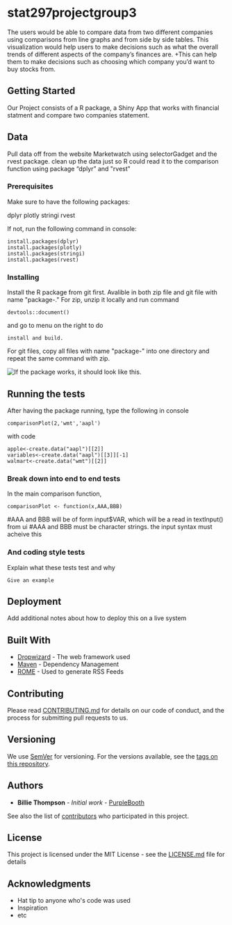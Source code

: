 # stat297projectgroup3

The users would be able to compare data from two different companies using comparisons from line graphs and from side by side tables. This visualization would help users to make decisions such as what the overall trends of different aspects of the company’s finances are. +This can help them to make decisions such as choosing which company you’d want to buy stocks from.

## Getting Started

Our Project consists of a R package, a Shiny App that works with financial statment and compare two companies statement.

## Data

Pull data off from the website Marketwatch  using selectorGadget and the rvest package.
clean up the data just so R could read it to the comparison function using package “dplyr” and "rvest"

### Prerequisites

Make sure to have the following packages:

dplyr
plotly
stringi
rvest

If not, run the following command in console:
```
install.packages(dplyr)
install.packages(plotly)
install.packages(stringi)
install.packages(rvest)
```

### Installing

Install the R package from git first. Avalible in both zip file and git file with name "package-."
For zip, unzip it locally and run command

```
devtools::document()
```
and go to menu on the right to do
```
install and build.
```

For git files, copy all files with name "package-" into one directory and repeat the same command with zip.

![If the package works, it should look like this.](http://personal.psu.edu/jxw505/OTHERS/test.PNG)

## Running the tests
After having the package running, type the following in console
```
comparisonPlot(2,'wmt','aapl')
```
with code
```
apple<-create.data("aapl")[[2]]
variables<-create.data("aapl")[[3]][-1]
walmart<-create.data("wmt")[[2]]
```

### Break down into end to end tests

In the main comparison function,

```
comparisonPlot <- function(x,AAA,BBB)
```
  #AAA and BBB will be of form input$VAR, which will be a read in textInput() from ui
  #AAA and BBB must be character strings. the input syntax must acheive this

### And coding style tests

Explain what these tests test and why

```
Give an example
```

## Deployment

Add additional notes about how to deploy this on a live system

## Built With

* [Dropwizard](http://www.dropwizard.io/1.0.2/docs/) - The web framework used
* [Maven](https://maven.apache.org/) - Dependency Management
* [ROME](https://rometools.github.io/rome/) - Used to generate RSS Feeds

## Contributing

Please read [CONTRIBUTING.md](https://gist.github.com/PurpleBooth/b24679402957c63ec426) for details on our code of conduct, and the process for submitting pull requests to us.

## Versioning

We use [SemVer](http://semver.org/) for versioning. For the versions available, see the [tags on this repository](https://github.com/your/project/tags). 

## Authors

* **Billie Thompson** - *Initial work* - [PurpleBooth](https://github.com/PurpleBooth)

See also the list of [contributors](https://github.com/your/project/contributors) who participated in this project.

## License

This project is licensed under the MIT License - see the [LICENSE.md](LICENSE.md) file for details

## Acknowledgments

* Hat tip to anyone who's code was used
* Inspiration
* etc

